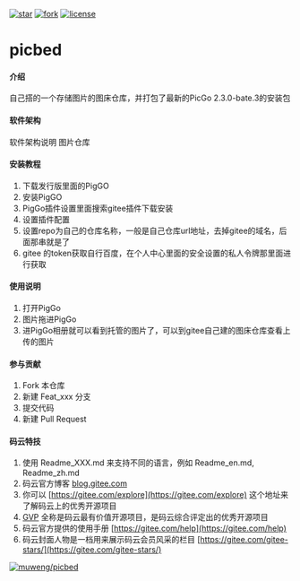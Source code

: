 [![star](https://gitee.com/muwengKing/picbed/badge/star.svg?theme=dark)](https://gitee.com/muwengKing/picbed/stargazers) [![fork](https://gitee.com/muwengKing/picbed/badge/fork.svg?theme=dark)](https://gitee.com/muwengKing/picbed/members)
[![license](http://img.shields.io/badge/license-Apache%20v2-blue.svg)](http://www.apache.org/licenses/)

# picbed                                                                                                            

#### 介绍
自己搭的一个存储图片的图床仓库，并打包了最新的PicGo 2.3.0-bate.3的安装包

#### 软件架构
软件架构说明
图片仓库


#### 安装教程

1.  下载发行版里面的PigGO
2.  安装PigGO
3.  PigGo插件设置里面搜索gitee插件下载安装
4.  设置插件配置
5.  设置repo为自己的仓库名称，一般是自己仓库url地址，去掉gitee的域名，后面那串就是了
6.  gitee 的token获取自行百度，在个人中心里面的安全设置的私人令牌那里面进行获取

#### 使用说明

1.  打开PigGo
2.  图片拖进PigGo
3.  进PigGo相册就可以看到托管的图片了，可以到gitee自己建的图床仓库查看上传的图片

#### 参与贡献

1.  Fork 本仓库
2.  新建 Feat_xxx 分支
3.  提交代码
4.  新建 Pull Request


#### 码云特技

1.  使用 Readme\_XXX.md 来支持不同的语言，例如 Readme\_en.md, Readme\_zh.md
2.  码云官方博客 [blog.gitee.com](https://blog.gitee.com)
3.  你可以 [https://gitee.com/explore](https://gitee.com/explore) 这个地址来了解码云上的优秀开源项目
4.  [GVP](https://gitee.com/gvp) 全称是码云最有价值开源项目，是码云综合评定出的优秀开源项目
5.  码云官方提供的使用手册 [https://gitee.com/help](https://gitee.com/help)
6.  码云封面人物是一档用来展示码云会员风采的栏目 [https://gitee.com/gitee-stars/](https://gitee.com/gitee-stars/)

[![muweng/picbed](https://gitee.com/muwengKing/picbed/widgets/widget_card.svg?colors=101112,ede6ed,dbd8db,a7c6db,000000,997799)](https://gitee.com/muwengKing/picbed) 

